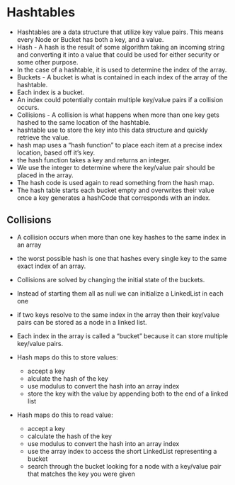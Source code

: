 # Hashtables

* Hashtables are a data structure that utilize key value pairs. This means every Node or Bucket has both a key, and a value.
* Hash - A hash is the result of some algorithm taking an incoming string and converting it into a value that could be used for either security or some other purpose.
* In the case of a hashtable, it is used to determine the index of the array.
* Buckets - A bucket is what is contained in each index of the array of the hashtable.
* Each index is a bucket.
* An index could potentially contain multiple key/value pairs if a collision occurs.
* Collisions - A collision is what happens when more than one key gets hashed to the same location of the hashtable.
* hashtable use to store the key into this data structure and quickly retrieve the value.
* hash map uses a “hash function” to place each item at a precise index location, based off it’s key.
* the hash function takes a key and returns an integer.
* We use the integer to determine where the key/value pair should be placed in the array.
* The hash code is used again to read something from the hash map.
* The hash table starts each bucket empty and overwrites their value once a key generates a hashCode that corresponds with an index.

## Collisions

* A collision occurs when more than one key hashes to the same index in an array
* the worst possible hash is one that hashes every single key to the same exact index of an array.
* Collisions are solved by changing the initial state of the buckets.
* Instead of starting them all as null we can initialize a LinkedList in each one
* if two keys resolve to the same index in the array then their key/value pairs can be stored as a node in a linked list.
* Each index in the array is called a “bucket” because it can store multiple key/value pairs.

* Hash maps do this to store values:
  * accept a key
  * alculate the hash of the key
  * use modulus to convert the hash into an array index
  * store the key with the value by appending both to the end of a linked list

* Hash maps do this to read value:
  * accept a key
  * calculate the hash of the key
  * use modulus to convert the hash into an array index
  * use the array index to access the short LinkedList representing a bucket
  * search through the bucket looking for a node with a key/value pair that matches the key you were given
